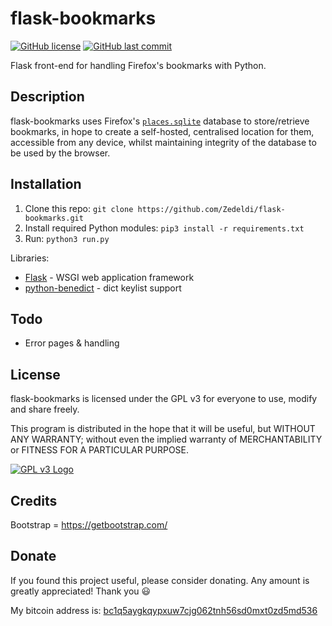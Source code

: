 # flask-bookmarks

[![GitHub license](https://img.shields.io/github/license/Zedeldi/flask-bookmarks?style=flat-square)](https://github.com/Zedeldi/flask-bookmarks/blob/master/LICENSE) [![GitHub last commit](https://img.shields.io/github/last-commit/Zedeldi/flask-bookmarks?style=flat-square)](https://github.com/Zedeldi/flask-bookmarks/commits)

Flask front-end for handling Firefox's bookmarks with Python.

## Description

flask-bookmarks uses Firefox's [`places.sqlite`](https://developer.mozilla.org/en-US/docs/Mozilla/Tech/Places/Database) database to store/retrieve bookmarks, in hope to create a self-hosted, centralised location for them, accessible from any device, whilst maintaining integrity of the database to be used by the browser.

## Installation

1. Clone this repo: `git clone https://github.com/Zedeldi/flask-bookmarks.git`
2. Install required Python modules: `pip3 install -r requirements.txt`
3. Run: `python3 run.py`

Libraries:

- [Flask](https://pypi.org/project/Flask/) - WSGI web application framework
- [python-benedict](https://pypi.org/project/python-benedict/) - dict keylist support

## Todo

- Error pages & handling

## License

flask-bookmarks is licensed under the GPL v3 for everyone to use, modify and share freely.

This program is distributed in the hope that it will be useful, but WITHOUT ANY WARRANTY; without even the implied warranty of MERCHANTABILITY or FITNESS FOR A PARTICULAR PURPOSE.

[![GPL v3 Logo](https://www.gnu.org/graphics/gplv3-127x51.png)](https://www.gnu.org/licenses/gpl-3.0-standalone.html)

## Credits

Bootstrap = <https://getbootstrap.com/>

## Donate

If you found this project useful, please consider donating. Any amount is greatly appreciated! Thank you :smiley:

My bitcoin address is: [bc1q5aygkqypxuw7cjg062tnh56sd0mxt0zd5md536](bitcoin://bc1q5aygkqypxuw7cjg062tnh56sd0mxt0zd5md536)
